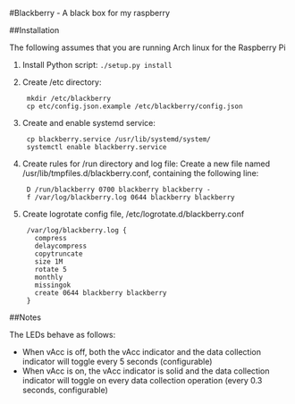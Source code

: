 #Blackberry - A black box for my raspberry

##Installation

The following assumes that you are running Arch linux for the Raspberry Pi

1. Install Python script: `./setup.py install`
2. Create /etc directory: 

        mkdir /etc/blackberry
        cp etc/config.json.example /etc/blackberry/config.json
        
4. Create and enable systemd service:

        cp blackberry.service /usr/lib/systemd/system/
        systemctl enable blackberry.service

5. Create rules for /run directory and log file:
    Create a new file named /usr/lib/tmpfiles.d/blackberry.conf, containing the following line:

        D /run/blackberry 0700 blackberry blackberry -
        f /var/log/blackberry.log 0644 blackberry blackberry

6. Create logrotate config file, /etc/logrotate.d/blackberry.conf

        /var/log/blackberry.log {
          compress
          delaycompress
          copytruncate
          size 1M
          rotate 5
          monthly
          missingok
          create 0644 blackberry blackberry
        }

##Notes

The LEDs behave as follows:
* When vAcc is off, both the vAcc indicator and the data collection indicator will toggle every 5 seconds (configurable)
* When vAcc is on, the vAcc indicator is solid and the data collection indicator will toggle on every data collection operation (every 0.3 seconds, configurable)
